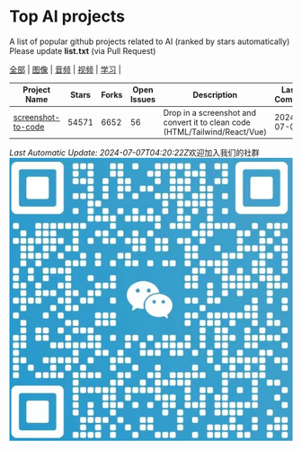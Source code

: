 # Top AI projects
A list of popular github projects related to AI (ranked by stars automatically)
Please update **list.txt** (via Pull Request)

<a href="./README.md">全部</a> |   <a href="./READMEpicture.md">图像</a> |   <a href="./READMEaudio.md">音频</a> | <a href="./READMEvideo.md">视频</a> | <a href="./READMElearn.md">学习</a> | 

| Project Name | Stars | Forks | Open Issues | Description | Last Commit |
| ------------ | ----- | ----- | ----------- | ----------- | ----------- |
| [screenshot-to-code](https://github.com/abi/screenshot-to-code) | 54571 | 6652 | 56 | Drop in a screenshot and convert it to clean code (HTML/Tailwind/React/Vue) | 2024-07-03 |

*Last Automatic Update: 2024-07-07T04:20:22Z*欢迎加入我们的社群 ![](https://raw.githubusercontent.com/mouuii/picture/master/weichat.jpg) 